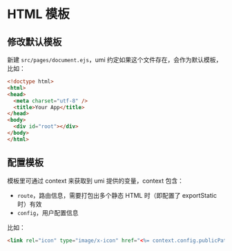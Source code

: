 # HTML 模板

## 修改默认模板

新建 `src/pages/document.ejs`，umi 约定如果这个文件存在，会作为默认模板，比如：

```html
<!doctype html>
<html>
<head>
  <meta charset="utf-8" />
  <title>Your App</title>
</head>
<body>
  <div id="root"></div>
</body>
</html>
```

## 配置模板

模板里可通过 context 来获取到 umi 提供的变量，context 包含：

* `route`，路由信息，需要打包出多个静态 HTML 时（即配置了 exportStatic 时）有效
* `config`，用户配置信息

比如：

```html
<link rel="icon" type="image/x-icon" href="<%= context.config.publicPath %>favicon.png" />
```


